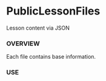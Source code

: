 # PublicLessonFiles
Lesson content via JSON
### OVERVIEW
Each file contains base information.


### USE
